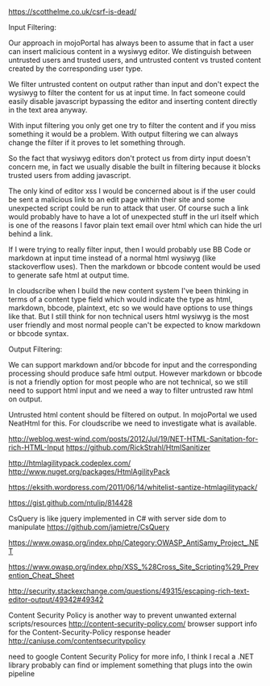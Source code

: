 
https://scotthelme.co.uk/csrf-is-dead/

Input Filtering:

Our approach in mojoPortal has always been to assume that in fact a user can insert malicious content in a wysiwyg editor. We distinguish between untrusted users and trusted users, and untrusted content vs trusted content created by the corresponding user type.

We filter untrusted content on output rather than input and don't expect the wysiwyg to filter the content for us at input time. In fact someone could easily disable javascript bypassing the editor and inserting content directly in the text area anyway.

With input filtering you only get one try to filter the content and if you miss something it would be a problem. With output filtering we can always change the filter if it proves to let something through.

So the fact that wysiwyg editors don't protect us from dirty input doesn't concern me, in fact we usually disable the built in filtering because it blocks trusted users from adding javascript.

The only kind of editor xss I would be concerned about is if the user could be sent a malicious link to an edit page within their site and some unexpected script could be run to attack that user. Of course such a link would probably have to have a lot of unexpected stuff in the url itself which is one of the reasons I favor plain text email over html which can hide the url behind a link.

If I were trying to really filter input, then I would probably use BB Code or markdown at input time instead of a normal html wysiwyg (like stackoverflow uses). Then the markdown or bbcode content would be used to generate safe html at output time.

In cloudscribe when I build the new content system I've been thinking in terms of a content type field which would indicate the type as html, markdown, bbcode, plaintext, etc so we would have options to use things like that. But I still think for non technical users html wysiwyg is the most user friendly and most normal people can't be expected to know markdown or bbcode syntax.

Output Filtering:

We can support markdown and/or bbcode for input and the corresponding processing should produce safe html output.
However markdown or bbcode is not a friendly option for most people who are not technical, so we still need to support html input and we need a way to filter untrusted raw html on output.

Untrusted html content should be filtered on output. In mojoPortal we used NeatHtml for this. For cloudscribe we need to investigate what is available.

http://weblog.west-wind.com/posts/2012/Jul/19/NET-HTML-Sanitation-for-rich-HTML-Input
https://github.com/RickStrahl/HtmlSanitizer

http://htmlagilitypack.codeplex.com/
http://www.nuget.org/packages/HtmlAgilityPack

https://eksith.wordpress.com/2011/06/14/whitelist-santize-htmlagilitypack/

https://gist.github.com/ntulip/814428

CsQuery is like jquery implemented in C# with server side dom to manipulate
https://github.com/jamietre/CsQuery

https://www.owasp.org/index.php/Category:OWASP_AntiSamy_Project_.NET

https://www.owasp.org/index.php/XSS_%28Cross_Site_Scripting%29_Prevention_Cheat_Sheet

http://security.stackexchange.com/questions/49315/escaping-rich-text-editor-output/49342#49342


Content Security Policy is another way to prevent unwanted external scripts/resources
http://content-security-policy.com/
browser support info for the Content-Security-Policy response header
http://caniuse.com/contentsecuritypolicy

need to google Content Security Policy for more info, I think I recal a .NET library
probably can find or implement something that plugs into the owin pipeline


